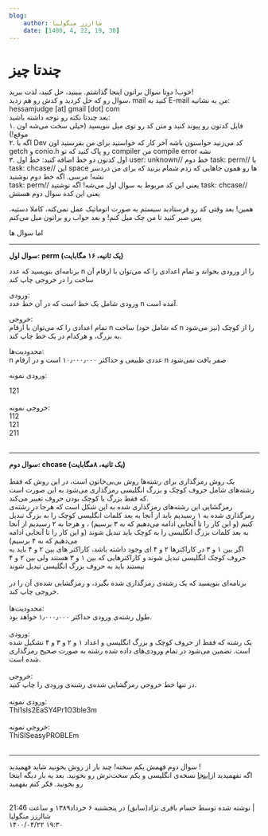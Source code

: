 ```yaml
---
blog:
    author: شااززز منگولیا
    date: [1400, 4, 22, 19, 30]
---
```

# چندتا چیز

<div class="cnt">
خوب! دوتا سوال براتون اینجا گذاشتم. ببینید، حل کنید، لذت ببرید!<br/>سوال رو که حل کردید و کدش رو هم زدید، mail کنید به E-mail من به نشانیه:<br/>hessamjudge [at] gmail [dot] com<br/>بعد چندتا نکته رو توجه داشته باشید:<br/>۱. فایل کدتون رو پیوند کنید و متن کد رو توی میل ننویسید (خیلی سخت می‌شه اون موقع!)<br/>۲. اگه با Dev کد می‌زنید حواستون باشه آخر کار که خواستید برای من بفرستید اون getch و conio.h رو پاک کنید که تو compiler من compile error نشه<br/>۳. اول کدتون دو خط اضافه کنید: خط اول user: unknown// خط دوم task: perm// یا task: chcase// این space ها رو همون جاهایی که زدم شمام بزنید که برای من دردسر نشه! مرسی. اگه خط دوم نوشتید<br/>task: perm// یعنی این کد مربوط به سوال اول می‌شه! اگه نوشتید task: chcase// یعنی این کده سوال دوم هستش<br/><p></p>
<p>همین! بعد وقتی کد رو فرستادید سیستم به صورت اتوماتیک عمل نمی‌کنه، کاملا دستیه. پس صبر کنید تا من چک میل کنم! و بعد جواب رو براتون میل می‌کنم</p>
<p>اما سوال ها</p>
<p></p>
<hr/>
<strong>سوال اول: perm (یک ثانیه، ۱۶ مگابایت)</strong><p></p>
<p>برنامه‌ای بنویسید که عدد n را از ورودی بخواند و تمام اعدادی را که می‌توان با ارقام آن ساخت را در خروجی چاپ کند</p>
<p>ورودی:<br/>ورودی شامل یک خط است که در آن خط عدد n آمده است.</p>
<p>خروجی:<br/>تمام اعدادی را که می‌توان با ارقام n ساخت (که شامل خود n نیز می‌شود) را از کوچک به بزرگ، و هرکدام در یک خط چاپ کند.</p>
<p>محدودیت‌ها:<br/>n عددی طبیعی و حداکثر ۱۰٫۰۰۰٫۰۰۰ است و در ارقام n صفر یافت نمی‌شود</p>
<p>ورودی نمونه:</p>
<div>121<br/><div><br/></div>
<div>خروجی نمونه:<br/><div>112</div>
<div>121</div>
<div>211</div>
<div><br/></div>
<div>
<hr/>
<strong>سوال دوم: chcase (یک ثانیه، ۸مگابایت)</strong>
</div>
<div><strong><br/></strong></div>
<div>یک روش رمزگذاری برای رشته‌ها روش بی‌بی‌خاتون است، در این روش که فقط رشته‌های شامل حروف کوچک و بزرگ انگلیسی رمزگذاری می‌شود به این صورت است که فقط بزرگ یا کوچک بودن حروف تغییر می‌کند.<br/>رمزگشایی این رشته‌های رمزگذاری شده به این شکل است که هرجا در رشته‌ی رمزگذاری شده به ۱ رسیدیم باید از آنجا به بعد کلمات انگلیسی کوچک را به بزرگ تبدیل کنیم (و این کار را تا آنجایی ادامه می‌دهیم که به ۳ برسیم) ، و هرجا به ۲ رسیدیم از آنجا به بعد کلمات بزرگ انگلیسی را به کوچک باید تبدیل شوند (و این کار را تا آنجایی ادامه می‌دهیم که به ۴ برسیم)<br/>اگر بین ۱ و ۳ در کاراکترها ۲ و ۴ ای وجود داشته باشد، کاراکتر های بین ۲ و ۴ باید به حروف کوچک انگلیسی تبدیل شوند و کاراکترهایی که بین ۱ و ۳ هستند ولی بین ۲ و ۴ نیستند باید به حروف بزرگ انگلیسی تبدیل شوند</div>
<div><br/></div>
<div>برنامه‌ای بنویسید که یک رشته‌ی رمزگذاری شده بگیرد، و رمزگشایی شده‌ی آن را در خروجی چاپ کند.</div>
<div><br/></div>
<div>محدودیت‌ها:</div>
<div>طول رشته‌ی ورودی حداکثر ۱٫۰۰۰٫۰۰۰ خواهد بود.</div>
<div><br/></div>
<div>ورودی:</div>
<div>یک رشته که فقط از حروف کوچک و بزرگ انگلیسی و اعداد ۱ و ۲ و ۳ و ۴ تشکیل شده است. تضمین می‌شود در تمام ورودی‌های داده شده رشته‌ به صورت صحیح رمزگذاری شده است.</div>
<div><br/></div>
<div>خروجی:</div>
<div>در تنها خط خروجی رمزگشایی شده‌ی رشته‌ی ورودی را چاپ کنید.</div>
<div><br/></div>
<div>ورودی نمونه:</div>
<div>Thi1sIs2EaSY4Pr1O3ble3m</div>
<div><br/></div>
<div>خروجی نمونه:</div>
<div>ThiSISeasyPROBLEm</div>
<div><br/></div>
<div>
<hr/>سوال دوم فهمش یکم سخته! چند بار از روش بخونید شاید فهمیدید !</div>
<div>اگه نفهمیدید از<a href="http://acm.sgu.ru/problem.php?contest=0&amp;problem=302">اینجا</a> نسخه‌ی انگلیسی و یکم سخت‌ترش رو بخونید. بعد یه بار دیگه اینجا رو بخونید. فکر کنم بفهمید</div>
<div><br/></div>
</div>
</div>
<p></p>
<div class="postDesc">نوشته شده توسط حسام باقری نژاد(سابق) در پنجشنبه ۶ خرداد۱۳۸۹ و ساعت 21:46 
	 |</div>
</div>

<div class="blog-info">
    <div class="blog-author">شااززز منگولیا</div>
    <div class="blog-date">۱۴۰۰/۰۴/۲۲ ۱۹:۳۰</div>
</div>

